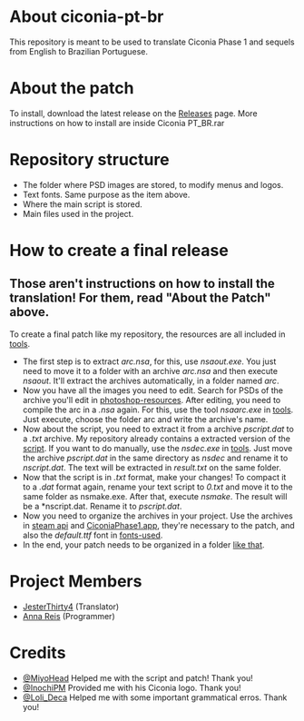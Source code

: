 # About ciconia-pt-br
This repository is meant to be used to translate Ciconia Phase 1 and sequels from English to Brazilian Portuguese.

# About the patch
To install, download the latest release on the [Releases](https://github.com/JesterThirty4/ciconia-pt-br/releases) page. More instructions on how to install are inside Ciconia PT_BR.rar

# Repository structure

- The folder where PSD images are stored, to modify menus and logos.
- Text fonts. Same purpose as the item above.
- Where the main script is stored.
- Main files used in the project.

# How to create a final release
## Those aren't instructions on how to install the translation! For them, read "About the Patch" above.

To create a final patch like my repository, the resources are all included in [tools](https://github.com/JesterThirty4/ciconia-pt-br/tree/master/tools).
- The first step is to extract *arc.nsa*, for this, use *nsaout.exe*. You just need to move it to a folder with an archive *arc.nsa* and then execute *nsaout*. It'll extract the archives automatically, in a folder named *arc*.
- Now you have all the images you need to edit. Search for PSDs of the archive you'll edit in [photoshop-resources](https://github.com/JesterThirty4/ciconia-pt-br/tree/master/photoshop%20resources). After editing, you need to compile the arc in a *.nsa* again. For this, use the tool *nsaarc.exe* in [tools](https://github.com/JesterThirty4/ciconia-pt-br/tree/master/tools). Just execute, choose the folder arc and write the archive's name.
- Now about the script, you need to extract it from a archive *pscript.dat* to a *.txt* archive. My repository already contains a extracted version of the [script](https://github.com/JesterThirty4/ciconia-pt-br/tree/master/script). If you want to do manually, use the  *nsdec.exe* in [tools](https://github.com/JesterThirty4/ciconia-pt-br/tree/master/tools). Just move the archive *pscript.dat* in the same directory as *nsdec* and rename it to *nscript.dat*. The text will be extracted in *result.txt* on the same folder.
- Now that the script is in *.txt* format, make your changes! To compact it to a *.dat* format again, rename your text script to *0.txt* and move it to the same folder as nsmake.exe. After that, execute *nsmake*. The result will be a *nscript.dat. Rename it to *pscript.dat*.
- Now you need to organize the archives in your project. Use the archives in [steam api](https://github.com/JesterThirty4/ciconia-pt-br/tree/master/steam%20api) and [CiconiaPhase1.app](https://github.com/JesterThirty4/ciconia-pt-br/tree/master/CiconiaPhase1.app), they're necessary to the patch, and also the *default.ttf* font in [fonts-used](https://github.com/JesterThirty4/ciconia-pt-br/tree/master/fonts-used).
- In the end, your patch needs to be organized in a folder [like that](https://i.imgur.com/eucxqF9.png).

# Project Members
- [JesterThirty4](https://twitter.com/JesterThirty4) (Translator)
- [Anna Reis](https://twitter.com/MiyoHead) (Programmer)

# Credits
- [@MiyoHead](https://twitter.com/MiyoHead) Helped me with the script and patch! Thank you!
- [@InochiPM](https://twitter.com/InochiPM) Provided me with his Ciconia logo. Thank you!
- [@Loli_Deca](https://twitter.com/Loli_Deca) Helped me with some important grammatical erros. Thank you!

